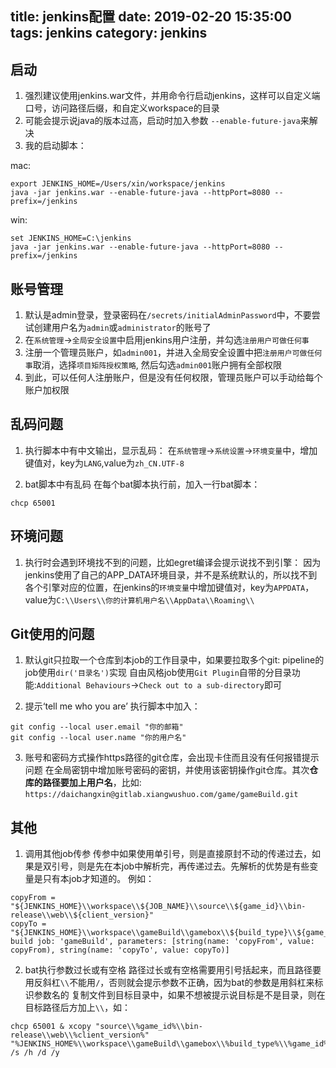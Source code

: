 title: jenkins配置
date: 2019-02-20 15:35:00
tags: jenkins
category: jenkins
---

## 启动
1. 强烈建议使用jenkins.war文件，并用命令行启动jenkins，这样可以自定义端口号，访问路径后缀，和自定义workspace的目录
2. 可能会提示说java的版本过高，启动时加入参数 `--enable-future-java`来解决
3. 我的启动脚本：

mac:
```
export JENKINS_HOME=/Users/xin/workspace/jenkins
java -jar jenkins.war --enable-future-java --httpPort=8080 --prefix=/jenkins
```
win:
```
set JENKINS_HOME=C:\jenkins
java -jar jenkins.war --enable-future-java --httpPort=8080 --prefix=/jenkins
```

## 账号管理
1. 默认是admin登录，登录密码在`/secrets/initialAdminPassword`中，不要尝试创建用户名为`admin`或`administrator`的账号了
2. 在`系统管理`->`全局安全设置`中启用jenkins用户注册，并勾选`注册用户可做任何事`
3. 注册一个管理员账户，如`admin001`，并进入全局安全设置中把`注册用户可做任何事`取消，选择`项目矩阵授权策略`, 然后勾选`admin001`账户拥有全部权限
4. 到此，可以任何人注册账户，但是没有任何权限，管理员账户可以手动给每个账户加权限


## 乱码问题
1. 执行脚本中有中文输出，显示乱码：
在`系统管理`->`系统设置`->`环境变量`中，增加键值对，key为`LANG`,value为`zh_CN.UTF-8`

2. bat脚本中有乱码
在每个bat脚本执行前，加入一行bat脚本：

`chcp 65001`

## 环境问题
1. 执行时会遇到环境找不到的问题，比如egret编译会提示说找不到引擎：
因为jenkins使用了自己的APP_DATA环境目录，并不是系统默认的，所以找不到各个引擎对应的位置，在jenkins的`环境变量`中增加键值对，key为`APPDATA`，value为`C:\\Users\\你的计算机用户名\\AppData\\Roaming\\`

## Git使用的问题
1. 默认git只拉取一个仓库到本job的工作目录中，如果要拉取多个git:
pipeline的job使用`dir('目录名')`实现
自由风格job使用`Git Plugin`自带的分目录功能:`Additional Behaviours`->`Check out to a sub-directory`即可

2. 提示‘tell me who you are’
执行脚本中加入：
```
git config --local user.email "你的邮箱"
git config --local user.name "你的用户名"
```

3. 账号和密码方式操作https路径的git仓库，会出现卡住而且没有任何报错提示问题
在全局密钥中增加账号密码的密钥，并使用该密钥操作git仓库。其次**仓库的路径要加上用户名**，比如: `https://daichangxin@gitlab.xiangwushuo.com/game/gameBuild.git`

## 其他
1. 调用其他job传参
传参中如果使用单引号，则是直接原封不动的传递过去，如果是双引号，则是先在本job中解析完，再传递过去。先解析的优势是有些变量是只有本job才知道的。
例如：
```
copyFrom = "${JENKINS_HOME}\\workspace\\${JOB_NAME}\\source\\${game_id}\\bin-release\\web\\${client_version}"
copyTo = "${JENKINS_HOME}\\workspace\\gameBuild\\gamebox\\${build_type}\\${game_id}\\"
build job: 'gameBuild', parameters: [string(name: 'copyFrom', value: copyFrom), string(name: 'copyTo', value: copyTo)]
```
2. bat执行参数过长或有空格
路径过长或有空格需要用引号括起来，而且路径要用反斜杠`\\`不能用`/`，否则就会提示参数不正确，因为bat的参数是用斜杠来标识参数名的
复制文件到目标目录中，如果不想被提示说目标是不是目录，则在目标路径后方加上`\\`，如：
```
chcp 65001 & xcopy "source\\%game_id%\\bin-release\\web\\%client_version%" "%JENKINS_HOME%\\workspace\\gameBuild\\gamebox\\%build_type%\\%game_id%\\" /s /h /d /y
```

